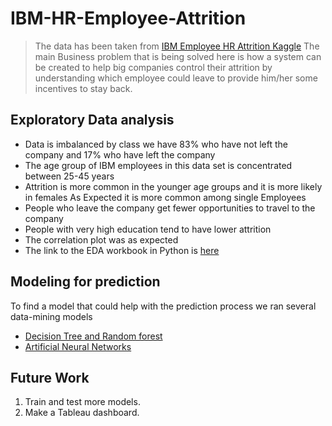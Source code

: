 # IBM-HR-Employee-Attrition

>The data has been taken from [IBM Employee HR Attrition Kaggle](https://www.kaggle.com/pavansubhasht/ibm-hr-analytics-attrition-dataset) 
 > The main Business problem that is being solved here is how a system can be created to help big companies control their attrition by understanding which employee could leave to provide him/her some incentives to stay back.

## Exploratory Data analysis
* Data is imbalanced by class we have 83% who have not left the company and 17% who have left the company
* The age group of IBM employees in this data set is concentrated between 25-45 years
* Attrition is more common in the younger age groups and it is more likely in females As Expected it is more common among single Employees
* People who leave the company get fewer opportunities to travel to the company
* People with very high education tend to have lower attrition
* The correlation plot was as expected
* The link to the EDA workbook in Python is [here](https://github.com/vinit714/IBM-HR-Employee-Attrition/blob/main/EDA_UnderstandingData.ipynb)

## Modeling for prediction
To find a model that could help with the prediction process we ran several data-mining models
* [Decision Tree and Random forest](https://github.com/vinit714/IBM-HR-Employee-Attrition/blob/main/ModelingDtree_Final.ipynb)
* [Artificial Neural Networks](https://github.com/vinit714/IBM-HR-Employee-Attrition/blob/main/ANN.ipynb)

## Future Work
1. Train and test more models.
2. Make a Tableau dashboard.



